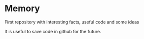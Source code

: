 # Memory
First repository with interesting facts, useful code and some ideas

It is useful to save code in github for the future.
